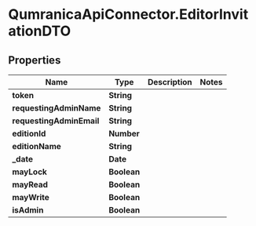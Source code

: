 # QumranicaApiConnector.EditorInvitationDTO

## Properties

Name | Type | Description | Notes
------------ | ------------- | ------------- | -------------
**token** | **String** |  | 
**requestingAdminName** | **String** |  | 
**requestingAdminEmail** | **String** |  | 
**editionId** | **Number** |  | 
**editionName** | **String** |  | 
**_date** | **Date** |  | 
**mayLock** | **Boolean** |  | 
**mayRead** | **Boolean** |  | 
**mayWrite** | **Boolean** |  | 
**isAdmin** | **Boolean** |  | 


